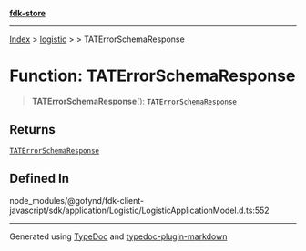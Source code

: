 [**fdk-store**](../../../README.md)
***

[Index](../../../API.md) > [logistic](../../README.md) > [<internal>](../README.md) > TATErrorSchemaResponse

# Function: TATErrorSchemaResponse

> **TATErrorSchemaResponse**(): [`TATErrorSchemaResponse`](../type-aliases/type-alias.TATErrorSchemaResponse.md)

## Returns

[`TATErrorSchemaResponse`](../type-aliases/type-alias.TATErrorSchemaResponse.md)

## Defined In

node\_modules/@gofynd/fdk-client-javascript/sdk/application/Logistic/LogisticApplicationModel.d.ts:552

***
Generated using [TypeDoc](https://typedoc.org/) and [typedoc-plugin-markdown](https://www.npmjs.com/package/typedoc-plugin-markdown)
